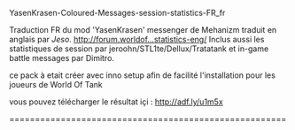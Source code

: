 YasenKrasen-Coloured-Messages-session-statistics-FR_fr

Traduction FR du mod 'YasenKrasen' messenger de Mehanizm traduit en anglais par _Jeso_.
http://forum.worldof...statistics-eng/
Inclus aussi les statistiques de session par jeroohn/STL1te/Dellux/Tratatank et in-game battle messages par Dimitro.

ce pack à etait créer avec inno setup afin de facilité l'installation pour les joueurs de World Of Tank

vous pouvez télécharger le résultat içi : http://adf.ly/u1m5x


======================================================
